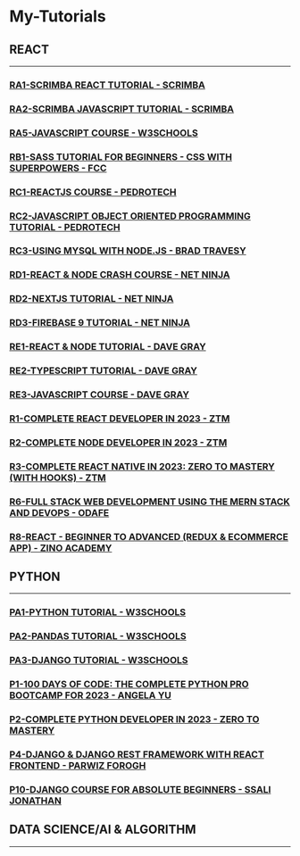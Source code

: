 # My-Tutorials

## REACT

---

### [RA1-SCRIMBA REACT TUTORIAL - SCRIMBA](/courses/RA1.md)

### [RA2-SCRIMBA JAVASCRIPT TUTORIAL - SCRIMBA](/courses/RA2.md)

### [RA5-JAVASCRIPT COURSE - W3SCHOOLS](/courses/RA5.md)

### [RB1-SASS TUTORIAL FOR BEGINNERS - CSS WITH SUPERPOWERS - FCC](/courses/RB1.md)

### [RC1-REACTJS COURSE - PEDROTECH](/courses/RC1.md)

### [RC2-JAVASCRIPT OBJECT ORIENTED PROGRAMMING TUTORIAL - PEDROTECH](/courses/RC2.md)

### [RC3-USING MYSQL WITH NODE.JS - BRAD TRAVESY](/courses/RC3.md)

### [RD1-REACT & NODE CRASH COURSE - NET NINJA](/courses/RD1.md)

### [RD2-NEXTJS TUTORIAL - NET NINJA](/courses/RD2.md)

### [RD3-FIREBASE 9 TUTORIAL - NET NINJA](/courses/RD3.md)

### [RE1-REACT & NODE TUTORIAL - DAVE GRAY](/courses/RE1.md)

### [RE2-TYPESCRIPT TUTORIAL - DAVE GRAY](/courses/RE2.md)

### [RE3-JAVASCRIPT COURSE - DAVE GRAY](/courses/RE3.md)

### [R1-COMPLETE REACT DEVELOPER IN 2023 - ZTM](/courses/R1.md)

### [R2-COMPLETE NODE DEVELOPER IN 2023 - ZTM](/courses/R2.md)

### [R3-COMPLETE REACT NATIVE IN 2023: ZERO TO MASTERY (WITH HOOKS) - ZTM](/courses/R3.md)

### [R6-FULL STACK WEB DEVELOPMENT USING THE MERN STACK AND DEVOPS - ODAFE](/courses/R6.md)

### [R8-REACT - BEGINNER TO ADVANCED (REDUX & ECOMMERCE APP) - ZINO ACADEMY](/courses/R8.md)

## PYTHON

---

### [PA1-PYTHON TUTORIAL - W3SCHOOLS](/courses/PA1.md)

### [PA2-PANDAS TUTORIAL - W3SCHOOLS](/courses/PA2.md)

### [PA3-DJANGO TUTORIAL - W3SCHOOLS](/courses/PA3.md)

### [P1-100 DAYS OF CODE: THE COMPLETE PYTHON PRO BOOTCAMP FOR 2023 - ANGELA YU](/courses/P1.md)

### [P2-COMPLETE PYTHON DEVELOPER IN 2023 - ZERO TO MASTERY](/courses/P2.md)

### [P4-DJANGO & DJANGO REST FRAMEWORK WITH REACT FRONTEND - PARWIZ FOROGH](/courses/P4.md)

### [P10-DJANGO COURSE FOR ABSOLUTE BEGINNERS - SSALI JONATHAN](/courses/P10.md)

## DATA SCIENCE/AI & ALGORITHM

---
